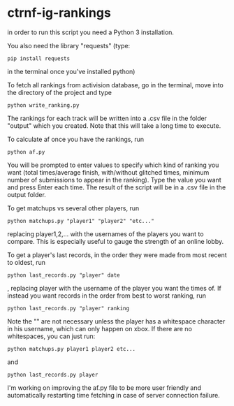 # ctrnf-ig-rankings

in order to run this script you need a Python 3 installation.

You also need the library "requests" (type: 
```shell
pip install requests
```
in the terminal once you've installed python)

To fetch all rankings from activision database, go in the terminal, move into the directory of the project
and type 
```shell
python write_ranking.py
```
The rankings for each track will be written into a .csv file in the folder
"output" which you created. Note that this will take a long time to execute.

To calculate af once you have the rankings, run 
```shell
python af.py
```
You will be prompted to enter values to specify which kind of ranking you want (total times/average finish, with/without glitched times, minimum number of submissions to appear in the ranking). Type the value you want and press Enter each time.
The result of the script will be in a .csv file in the output folder.

To get matchups vs several other players, run 
```shell
python matchups.py "player1" "player2" "etc..."
```
replacing player1,2,... with the usernames of the players you want to compare. This is especially useful to gauge the strength of an online lobby.

To get a player's last records, in the order they were made from most recent to oldest, run 
```shell
python last_records.py "player" date
```
, replacing player with the username of the player you want the times of.
If instead you want records in the order from best to worst ranking, run 
```shell
python last_records.py "player" ranking
```


Note the "" are not necessary unless the player has a whitespace character in his username, which can only happen on xbox. If there are no whitespaces, you can just run: 
```shell
python matchups.py player1 player2 etc...
```
and 
```shell
python last_records.py player
```
I'm working on improving the af.py file to be more user friendly and automatically restarting time fetching in case of server connection failure.
